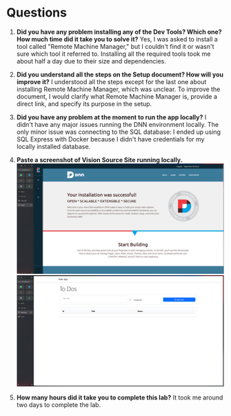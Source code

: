 # Questions

1. **Did you have any problem installing any of the Dev Tools? Which one? How much time did it take you to solve it?**
   Yes, I was asked to install a tool called "Remote Machine Manager," but I couldn't find it or wasn't sure which tool it referred to. Installing all the required tools took me about half a day due to their size and dependencies.

2. **Did you understand all the steps on the Setup document? How will you improve it?**
   I understood all the steps except for the last one about installing Remote Machine Manager, which was unclear. To improve the document, I would clarify what Remote Machine Manager is, provide a direct link, and specify its purpose in the setup.

3. **Did you have any problem at the moment to run the app locally?**
   I didn't have any major issues running the DNN environment locally. The only minor issue was connecting to the SQL database: I ended up using SQL Express with Docker because I didn't have credentials for my locally installed database.

4. **Paste a screenshot of Vision Source Site running locally.**
[![DNN Locally](./images/dnn.png)](./images/dnn.png)
[![ToDo App Locally](./images/todo.png)](./images/todo.png)

5. **How many hours did it take you to complete this lab?**
   It took me around two days to complete the lab.

